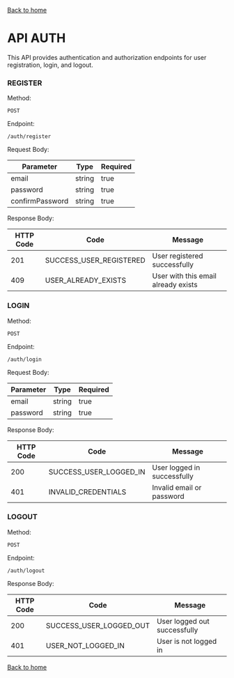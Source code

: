 [Back to home](../README.md)

# API AUTH

This API provides authentication and authorization endpoints for user registration, login, and logout.

### REGISTER

Method: 

```
POST
```

Endpoint:

```
/auth/register
```

Request Body:

| Parameter | Type | Required | 
| --- | --- | --- |
| email | string | true | 
| password | string | true |
| confirmPassword | string | true |

Response Body:

| HTTP Code | Code | Message |
| --- | --- | --- |
| 201 | SUCCESS_USER_REGISTERED | User registered successfully |
| 409 | USER_ALREADY_EXISTS | User with this email already exists |


### LOGIN

Method:

```
POST
```

Endpoint:

```
/auth/login
```

Request Body:

| Parameter | Type | Required |
| --- | --- | --- |
| email | string | true |
| password | string | true |

Response Body:

| HTTP Code | Code | Message |
| --- | --- | --- |
| 200 | SUCCESS_USER_LOGGED_IN | User logged in successfully |
| 401 | INVALID_CREDENTIALS | Invalid email or password |

### LOGOUT

Method:

```
POST
```

Endpoint:

```
/auth/logout
```

Response Body:

| HTTP Code | Code | Message |
| --- | --- | --- |
| 200 | SUCCESS_USER_LOGGED_OUT | User logged out successfully |
| 401 | USER_NOT_LOGGED_IN | User is not logged in |

[Back to home](../README.md)
